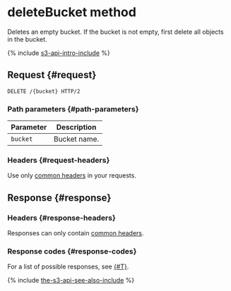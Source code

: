 # deleteBucket method

Deletes an empty bucket. If the bucket is not empty, first delete all objects in the bucket.

{% include [s3-api-intro-include](../../../../_includes/storage/s3-api-intro-include.md) %}

## Request {#request}

```http
DELETE /{bucket} HTTP/2
```

### Path parameters {#path-parameters}

Parameter | Description
----- | -----
`bucket` | Bucket name.


### Headers {#request-headers}
Use only [common headers](../common-request-headers.md) in your requests.

## Response {#response}

### Headers {#response-headers}

Responses can only contain [common headers](../common-response-headers.md).

### Response codes {#response-codes}

For a list of possible responses, see [{#T}](../response-codes.md).

{% include [the-s3-api-see-also-include](../../../../_includes/storage/the-s3-api-see-also-include.md) %}